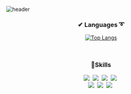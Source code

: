 ![header](https://capsule-render.vercel.app/api?type=waving&color=auto&height=350&section=header&text=Hi,%20precious🥰&fontSize=80&fontAlignY=40&desc=I'm%20NaGyeong&descSize=30&descAlignY=60)

<h3 align="center">✔ Languages ➰</h3>
<div align="center">

[![Top Langs](https://github-readme-stats.vercel.app/api/top-langs/?username=NaGyeong-Park&layout=compact)](https://github.com/anuraghazra/github-readme-stats)
</div>
&nbsp
&nbsp

<h3 align="center">🦾Skills</h3>
<div align=center>
    </div>
<p align="center">
  <img src="https://img.shields.io/badge/Python-3766AB?style=for-the-badge&logo=Python&logoColor=white"/></a>&nbsp
  <img src="https://img.shields.io/badge/Javascript-ffb13b?style=for-the-badge&logo=javascript&logoColor=white"/></a>&nbsp 
  <img src="https://img.shields.io/badge/html5-E34F26?style=for-the-badge&logo=html5&logoColor=white">&nbsp
  <img src="https://img.shields.io/badge/css3-1572B6?style=for-the-badge&logo=css3&logoColor=white">&nbsp 
  <br>
  <img src="https://img.shields.io/badge/React-3DDC84?style=flat-square&logo=React&logoColor=white"/>&nbsp 
    <img src="https://img.shields.io/badge/vue.js-4FC08D?style=for-the-badge&logo=vue.js&logoColor=white">&nbsp 
    <img src="https://img.shields.io/badge/django-092E20?style=for-the-badge&logo=django&logoColor=white">&nbsp 
</p>
&nbsp
&nbsp

